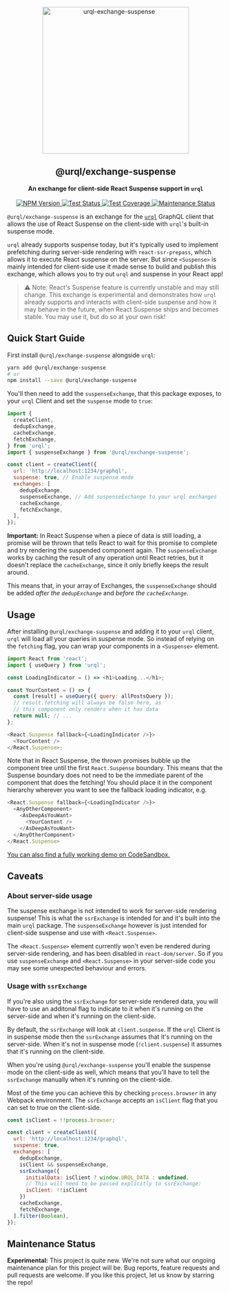 <p align="center"><img width="340" alt="urql-exchange-suspense" src="https://user-images.githubusercontent.com/2041385/62209781-73265580-b392-11e9-9145-318d46f64f53.gif" /></p>
<h2 align="center">@urql/exchange-suspense</h2>
<p align="center">
<strong>An exchange for client-side React Suspense support in <code>urql</code></strong>
<br /><br />
<a href="https://npmjs.com/package/@urql/exchange-suspense">
  <img alt="NPM Version" src="https://img.shields.io/npm/v/@urql/exchange-suspense.svg" />
</a>
<a href="https://travis-ci.com/FormidableLabs/urql-exchange-suspense">
  <img alt="Test Status" src="https://api.travis-ci.com/FormidableLabs/urql-exchange-suspense.svg?branch=master" />
</a>
<a href="https://codecov.io/gh/FormidableLabs/urql-exchange-suspense">
  <img alt="Test Coverage" src="https://codecov.io/gh/FormidableLabs/urql-exchange-suspense/branch/master/graph/badge.svg" />
</a>
<a href="https://github.com/FormidableLabs/urql-exchange-suspense#maintenance-status">
  <img alt="Maintenance Status" src="https://img.shields.io/badge/maintenance-experimental-blueviolet.svg" />
</a>
</p>

`@urql/exchange-suspense` is an exchange for the [`urql`](https://github.com/FormidableLabs/urql) GraphQL client that allows the use of React Suspense on the client-side with `urql`'s built-in suspense mode.

`urql` already supports suspense today, but it's typically used to implement prefetching
during server-side rendering with `react-ssr-prepass`, which allows it to execute React
suspense on the server.
But since `<Suspense>` is mainly intended for client-side use it made sense to build and publish
this exchange, which allows you to try out `urql` and suspense in your React app!

> ⚠️ Note: React's Suspense feature is currently unstable and may still change.
> This exchange is experimental and demonstrates how `urql` already supports and
> interacts with client-side suspense and how it may behave in the future, when React
> Suspense ships and becomes stable. You may use it, but do so at your own risk!

## Quick Start Guide

First install `@urql/exchange-suspense` alongside `urql`:

```sh
yarn add @urql/exchange-suspense
# or
npm install --save @urql/exchange-suspense
```

You'll then need to add the `suspenseExchange`, that this package exposes, to your
`urql` Client and set the `suspense` mode to `true`:

```js
import {
  createClient,
  dedupExchange,
  cacheExchange,
  fetchExchange,
} from 'urql';
import { suspenseExchange } from '@urql/exchange-suspense';

const client = createClient({
  url: 'http://localhost:1234/graphql',
  suspense: true, // Enable suspense mode
  exchanges: [
    dedupExchange,
    suspenseExchange, // Add suspenseExchange to your urql exchanges
    cacheExchange,
    fetchExchange,
  ],
});
```

**Important:**
In React Suspense when a piece of data is still loading, a promise will
be thrown that tells React to wait for this promise to complete and try rendering the
suspended component again. The `suspenseExchange` works by caching
the result of any operation until React retries, but it doesn't replace the
`cacheExchange`, since it only briefly keeps the result around.

This means that, in your array of Exchanges, the `suspenseExchange` should be
added _after the `dedupExchange`_ and _before the `cacheExchange`_.

## Usage

After installing `@urql/exchange-suspense` and adding it to your `urql` client,
`urql` will load all your queries in suspense mode. So instead of relying
on the `fetching` flag, you can wrap your components in a `<Suspense>`
element.

```js
import React from 'react';
import { useQuery } from 'urql';

const LoadingIndicator = () => <h1>Loading...</h1>;

const YourContent = () => {
  const [result] = useQuery({ query: allPostsQuery });
  // result.fetching will always be false here, as
  // this component only renders when it has data
  return null; // ...
};

<React.Suspense fallback={<LoadingIndicator />}>
  <YourContent />
</React.Suspense>;
```

Note that in React Suspense, the thrown promises bubble up the component tree until the first `React.Suspense` boundary. This means that the Suspense boundary does not need to be the immediate parent of the component that does the fetching! You should place it in the component hierarchy wherever you want to see the fallback loading indicator, e.g.

```js
<React.Suspense fallback={<LoadingIndicator />}>
  <AnyOtherComponent>
    <AsDeepAsYouWant>
      <YourContent />
    </AsDeepAsYouWant>
  </AnyOtherComponent>
</React.Suspense>
```

[You can also find a fully working demo on CodeSandbox.](https://codesandbox.io/s/urql-client-side-suspense-demo-81obe)

## Caveats

### About server-side usage

The suspense exchange is not intended to work for server-side rendering suspense! This is
what the `ssrExchange` is intended for and it's built into the main `urql` package. The
`suspenseExchange` however is just intended for client-side suspense and use with
`<React.Suspense>`.

The `<React.Suspense>` element currently won't even be rendered during server-side rendering,
and has been disabled in `react-dom/server`. So if you use `suspenseExchange` and
`<React.Suspense>` in your server-side code you may see some unexpected behaviour and
errors.

### Usage with `ssrExchange`

If you're also using the `ssrExchange` for server-side rendered data, you will have to use
an additonal flag to indicate to it when it's running on the server-side and when it's running
on the client-side.

By default, the `ssrExchange` will look at `client.suspense`. If the `urql` Client is in suspense
mode then the `ssrExchange` assumes that it's running on the server-side. When it's not
in suspense mode (`!client.suspense`) it assumes that it's running on the client-side.

When you're using `@urql/exchange-suspense` you'll enable the suspense mode on the
client-side as well, which means that you'll have to tell the `ssrExchange` manually
when it's running on the client-side.

Most of the time you can achieve this by checking `process.browser` in any Webpack
environment. The `ssrExchange` accepts an `isClient` flag that you can set to
true on the client-side.

```js
const isClient = !!process.browser;

const client = createClient({
  url: 'http://localhost:1234/graphql',
  suspense: true,
  exchanges: [
    dedupExchange,
    isClient && suspenseExchange,
    ssrExchange({
      initialData: isClient ? window.URQL_DATA : undefined,
      // This will need to be passed explicitly to ssrExchange:
      isClient: !!isClient
    })
    cacheExchange,
    fetchExchange,
  ].filter(Boolean),
});
```

## Maintenance Status

**Experimental:** This project is quite new. We're not sure what our ongoing maintenance plan for this project will be. Bug reports, feature requests and pull requests are welcome. If you like this project, let us know by starring the repo!
